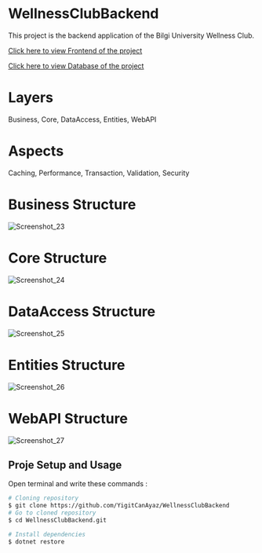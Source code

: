 # WellnessClubBackend


This project is the backend application of the Bilgi University Wellness Club.

[Click here to view Frontend of the project](https://github.com/YigitCanAyaz/WellnessClubFrontend "Frontend")

[Click here to view Database of the project](https://github.com/YigitCanAyaz/WellnessClubDatabase "Database")

# Layers
Business, Core, DataAccess, Entities, WebAPI

# Aspects
Caching, Performance, Transaction, Validation, Security

# Business Structure
![Screenshot_23](https://user-images.githubusercontent.com/54958108/197277821-1dc91f0d-475a-4adf-8477-cd5799822ef6.png)

# Core Structure
![Screenshot_24](https://user-images.githubusercontent.com/54958108/197278050-518003d8-32a9-416a-8889-da068aa9a479.png)


# DataAccess Structure
![Screenshot_25](https://user-images.githubusercontent.com/54958108/197277997-f3240a04-390f-4388-8665-7270699c1a29.png)

# Entities Structure
![Screenshot_26](https://user-images.githubusercontent.com/54958108/197278081-29e1cfec-55da-4595-9865-ee04e6bd0f75.png)

# WebAPI Structure
![Screenshot_27](https://user-images.githubusercontent.com/54958108/197278132-6d4ec974-764a-44aa-bee9-bc77d6e476b5.png)


## Proje Setup and Usage

Open terminal and write these commands :

```bash
# Cloning repository
$ git clone https://github.com/YigitCanAyaz/WellnessClubBackend
# Go to cloned repository
$ cd WellnessClubBackend.git

# Install dependencies
$ dotnet restore
```

